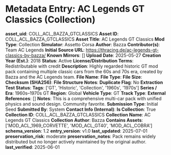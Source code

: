 # Metadata Entry: AC Legends GT Classics (Collection)

**asset_uid**: COLL_ACL_BAZZA_GTCLASSICS
**Asset ID**: COLL_ACL_BAZZA_GTCLASSICS
**Asset Title**: AC Legends GT Classics
**Mod Type**: Collection
**Simulator**: Assetto Corsa
**Author**: Bazza
**Contributor(s)**: Team AC Legends
**Initial Source URL**: https://thracing.de/ac-legends-gt-classics-by-bazza/
**Known Mirrors**: []
**Upload Date**: 2025-05-27
**Creation Year (Est.)**: 2018
**Status**: Active
**License/Distribution Terms**: Redistributable with credit
**Description**: Highly regarded historic GT mod pack containing multiple classic cars from the 60s and 70s era, created by Bazza and the AC Legends team.
**File Name**: 
**File Type**: 
**File Size**: 
**Checksum (SHA256)**: 
**File Structure Notes**: 
**Duplicate Flag**: No
**Extraction Test Status**: 
**Tags**: ['GT', 'Historic', 'Collection', '1960s', '1970s']
**Series / Era**: 1960s–1970s GT
**Region**: Global
**Vehicle Type**: GT
**Track Type**: 
**External References**: []
**Notes**: This is a comprehensive multi-car pack with unified physics and sound design. Community favorite.
**Submission Type**: Initial Seed
**Submitted By**: System
**Contact Info (Internal)**: 
**Is Collection**: True
**Collection ID**: COLL_ACL_BAZZA_GTCLASSICS
**Collection Name**: AC Legends GT Classics
**Collection Author**: Bazza
**Contains Assets**: ['MOD_ACL_1969_CORVETTE', 'MOD_ACL_GT40', 'MOD_ACL_COBRA']
**schema_version**: 1.2
**entry_version**: v1.0
**last_updated**: 2025-07-01
**preservation_risk**: moderate
**preservation_notes**: Pack remains widely distributed but no longer actively maintained by the original author.
**last_verified**: 2025-06-01